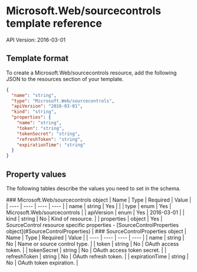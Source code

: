 # Microsoft.Web/sourcecontrols template reference
API Version: 2016-03-01
## Template format

To create a Microsoft.Web/sourcecontrols resource, add the following JSON to the resources section of your template.

```json
{
  "name": "string",
  "type": "Microsoft.Web/sourcecontrols",
  "apiVersion": "2016-03-01",
  "kind": "string",
  "properties": {
    "name": "string",
    "token": "string",
    "tokenSecret": "string",
    "refreshToken": "string",
    "expirationTime": "string"
  }
}
```
## Property values

The following tables describe the values you need to set in the schema.

<a id="Microsoft.Web/sourcecontrols" />
### Microsoft.Web/sourcecontrols object
|  Name | Type | Required | Value |
|  ---- | ---- | ---- | ---- |
|  name | string | Yes |  |
|  type | enum | Yes | Microsoft.Web/sourcecontrols |
|  apiVersion | enum | Yes | 2016-03-01 |
|  kind | string | No | Kind of resource. |
|  properties | object | Yes | SourceControl resource specific properties - [SourceControlProperties object](#SourceControlProperties) |


<a id="SourceControlProperties" />
### SourceControlProperties object
|  Name | Type | Required | Value |
|  ---- | ---- | ---- | ---- |
|  name | string | No | Name or source control type. |
|  token | string | No | OAuth access token. |
|  tokenSecret | string | No | OAuth access token secret. |
|  refreshToken | string | No | OAuth refresh token. |
|  expirationTime | string | No | OAuth token expiration. |

